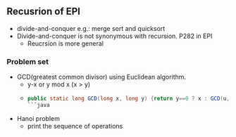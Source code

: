 ## Recusrion of EPI
- divide-and-conquer e.g.: merge sort and quicksort
- Divide-and-conquer is not synonymous with recursion. P282 in EPI
  - Reucrsion is more general
  
### Problem set
- GCD(greatest common divisor) using Euclidean algorithm.
  - y-x or y mod x (x > y)
  - ```java
    public static long GCD(long x, long y) {return y==0 ? x : GCD(u, x%y);}
    ```java
- Hanoi problem
  - print the sequence of operations
  
